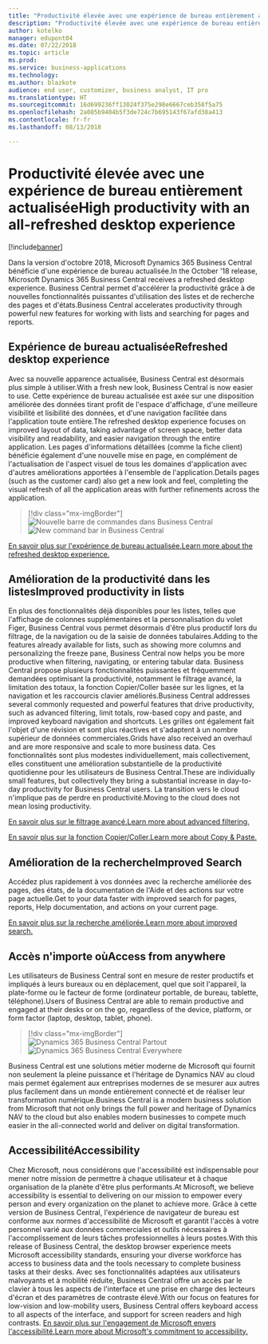 ```yaml
---
title: "Productivité élevée avec une expérience de bureau entièrement actualisée"
description: "Productivité élevée avec une expérience de bureau entièrement actualisée."
author: kotelko
manager: edupont04
ms.date: 07/22/2018
ms.topic: article
ms.prod: 
ms.service: business-applications
ms.technology: 
ms.author: blazkote
audience: end user, customizer, business analyst, IT pro
ms.translationtype: HT
ms.sourcegitcommit: 16d699236ff13024f375e298e6667ceb358f5a75
ms.openlocfilehash: 2a085b9404b5f3de724c7b695143f67afd38a413
ms.contentlocale: fr-fr
ms.lasthandoff: 08/13/2018

---
```


# <a name="high-productivity-with-an-all-refreshed-desktop-experience"></a><span data-ttu-id="e8214-103">Productivité élevée avec une expérience de bureau entièrement actualisée</span><span class="sxs-lookup"><span data-stu-id="e8214-103">High productivity with an all-refreshed desktop experience</span></span>

[!include[banner](../../includes/banner.md)]

<span data-ttu-id="e8214-104">Dans la version d'octobre 2018, Microsoft Dynamics 365 Business Central bénéficie d'une expérience de bureau actualisée.</span><span class="sxs-lookup"><span data-stu-id="e8214-104">In the October '18 release, Microsoft Dynamics 365 Business Central receives a refreshed desktop experience.</span></span> <span data-ttu-id="e8214-105">Business Central permet d'accélérer la productivité grâce à de nouvelles fonctionnalités puissantes d'utilisation des listes et de recherche des pages et d'états.</span><span class="sxs-lookup"><span data-stu-id="e8214-105">Business Central accelerates productivity through powerful new features for working with lists and searching for pages and reports.</span></span>

## <a name="refreshed-desktop-experience"></a><span data-ttu-id="e8214-106">Expérience de bureau actualisée</span><span class="sxs-lookup"><span data-stu-id="e8214-106">Refreshed desktop experience</span></span>
<span data-ttu-id="e8214-107">Avec sa nouvelle apparence actualisée, Business Central est désormais plus simple à utiliser.</span><span class="sxs-lookup"><span data-stu-id="e8214-107">With a fresh new look, Business Central is now easier to use.</span></span> <span data-ttu-id="e8214-108">Cette expérience de bureau actualisée est axée sur une disposition améliorée des données tirant profit de l'espace d'affichage, d'une meilleure visibilité et lisibilité des données, et d'une navigation facilitée dans l'application toute entière.</span><span class="sxs-lookup"><span data-stu-id="e8214-108">The refreshed desktop experience focuses on improved layout of data, taking advantage of screen space, better data visibility and readability, and easier navigation through the entire application.</span></span> <span data-ttu-id="e8214-109">Les pages d'informations détaillées (comme la fiche client) bénéficie également d'une nouvelle mise en page, en complément de l'actualisation de l'aspect visuel de tous les domaines d'application avec d'autres améliorations apportées à l'ensemble de l'application.</span><span class="sxs-lookup"><span data-stu-id="e8214-109">Details pages (such as the customer card) also get a new look and feel, completing the visual refresh of all the application areas with further refinements across the application.</span></span>

> [!div class="mx-imgBorder"]
> <span data-ttu-id="e8214-110">![Nouvelle barre de commandes dans Business Central](media/commanding.png "Nouvelle barre de commandes dans Business Central")</span><span class="sxs-lookup"><span data-stu-id="e8214-110">![New command bar in Business Central](media/commanding.png "New command bar in Business Central")</span></span>

[<span data-ttu-id="e8214-111">En savoir plus sur l'expérience de bureau actualisée.</span><span class="sxs-lookup"><span data-stu-id="e8214-111">Learn more about the refreshed desktop experience.</span></span>](refreshed-ux.md)

## <a name="improved-productivity-in-lists"></a><span data-ttu-id="e8214-112">Amélioration de la productivité dans les listes</span><span class="sxs-lookup"><span data-stu-id="e8214-112">Improved productivity in lists</span></span>
<span data-ttu-id="e8214-113">En plus des fonctionnalités déjà disponibles pour les listes, telles que l'affichage de colonnes supplémentaires et la personnalisation du volet Figer, Business Central vous permet désormais d'être plus productif lors du filtrage, de la navigation ou de la saisie de données tabulaires.</span><span class="sxs-lookup"><span data-stu-id="e8214-113">Adding to the features already available for lists, such as showing more columns and personalizing the freeze pane, Business Central now helps you be more productive when filtering, navigating, or entering tabular data.</span></span> <span data-ttu-id="e8214-114">Business Central propose plusieurs fonctionnalités puissantes et fréquemment demandées optimisant la productivité, notamment le filtrage avancé, la limitation des totaux, la fonction Copier/Coller basée sur les lignes, et la navigation et les raccourcis clavier améliorés.</span><span class="sxs-lookup"><span data-stu-id="e8214-114">Business Central addresses several commonly requested and powerful features that drive productivity, such as advanced filtering, limit totals, row-based copy and paste, and improved keyboard navigation and shortcuts.</span></span> <span data-ttu-id="e8214-115">Les grilles ont également fait l'objet d'une révision et sont plus réactives et s'adaptent à un nombre supérieur de données commerciales.</span><span class="sxs-lookup"><span data-stu-id="e8214-115">Grids have also received an overhaul and are more responsive and scale to more business data.</span></span> <span data-ttu-id="e8214-116">Ces fonctionnalités sont plus modestes individuellement, mais collectivement, elles constituent une amélioration substantielle de la productivité quotidienne pour les utilisateurs de Business Central.</span><span class="sxs-lookup"><span data-stu-id="e8214-116">These are individually small features, but collectively they bring a substantial increase in day-to-day productivity for Business Central users.</span></span> <span data-ttu-id="e8214-117">La transition vers le cloud n'implique pas de perdre en productivité.</span><span class="sxs-lookup"><span data-stu-id="e8214-117">Moving to the cloud does not mean losing productivity.</span></span>

[<span data-ttu-id="e8214-118">En savoir plus sur le filtrage avancé.</span><span class="sxs-lookup"><span data-stu-id="e8214-118">Learn more about advanced filtering.</span></span>](advanced-filtering.md)

[<span data-ttu-id="e8214-119">En savoir plus sur la fonction Copier/Coller.</span><span class="sxs-lookup"><span data-stu-id="e8214-119">Learn more about Copy & Paste.</span></span>](grid-and-copy-paste.md)

## <a name="improved-search"></a><span data-ttu-id="e8214-120">Amélioration de la recherche</span><span class="sxs-lookup"><span data-stu-id="e8214-120">Improved Search</span></span>
<span data-ttu-id="e8214-121">Accédez plus rapidement à vos données avec la recherche améliorée des pages, des états, de la documentation de l'Aide et des actions sur votre page actuelle.</span><span class="sxs-lookup"><span data-stu-id="e8214-121">Get to your data faster with improved search for pages, reports, Help documentation, and actions on your current page.</span></span>

[<span data-ttu-id="e8214-122">En savoir plus sur la recherche améliorée.</span><span class="sxs-lookup"><span data-stu-id="e8214-122">Learn more about improved search.</span></span>](improvements-to-search.md)

## <a name="access-from-anywhere"></a><span data-ttu-id="e8214-123">Accès n'importe où</span><span class="sxs-lookup"><span data-stu-id="e8214-123">Access from anywhere</span></span>
<span data-ttu-id="e8214-124">Les utilisateurs de Business Central sont en mesure de rester productifs et impliqués à leurs bureaux ou en déplacement, quel que soit l'appareil, la plate-forme ou le facteur de forme (ordinateur portable, de bureau, tablette, téléphone).</span><span class="sxs-lookup"><span data-stu-id="e8214-124">Users of Business Central are able to remain productive and engaged at their desks or on the go, regardless of the device, platform, or form factor (laptop, desktop, tablet, phone).</span></span>

> [!div class="mx-imgBorder"]
> <span data-ttu-id="e8214-125">![Dynamics 365 Business Central Partout](media/bc-apps2.png "Les utilisateurs de Business Central peuvent rester productifs qu'ils utilisent un ordinateur de bureau, un téléphone ou une tablette")</span><span class="sxs-lookup"><span data-stu-id="e8214-125">![Dynamics 365 Business Central Everywhere](media/bc-apps2.png "Business Central users can remain productive whether on a desktop, phone, or tablet")</span></span>

<span data-ttu-id="e8214-126">Business Central est une solutions métier moderne de Microsoft qui fournit non seulement la pleine puissance et l'héritage de Dynamics NAV au cloud mais permet également aux entreprises modernes de se mesurer aux autres plus facilement dans un monde entièrement connecté et de réaliser leur transformation numérique.</span><span class="sxs-lookup"><span data-stu-id="e8214-126">Business Central is a modern business solution from Microsoft that not only brings the full power and heritage of Dynamics NAV to the cloud but also enables modern businesses to compete much easier in the all-connected world and deliver on digital transformation.</span></span>

## <a name="accessibility"></a><span data-ttu-id="e8214-127">Accessibilité</span><span class="sxs-lookup"><span data-stu-id="e8214-127">Accessibility</span></span>
<span data-ttu-id="e8214-128">Chez Microsoft, nous considérons que l'accessibilité est indispensable pour mener notre mission de permettre à chaque utilisateur et à chaque organisation de la planète d'être plus performants.</span><span class="sxs-lookup"><span data-stu-id="e8214-128">At Microsoft, we believe accessibility is essential to delivering on our mission to empower every person and every organization on the planet to achieve more.</span></span> <span data-ttu-id="e8214-129">Grâce à cette version de Business Central, l'expérience de navigateur de bureau est conforme aux normes d'accessibilité de Microsoft et garantit l'accès à votre personnel varié aux données commerciales et outils nécessaires à l'accomplissement de leurs tâches professionnelles à leurs postes.</span><span class="sxs-lookup"><span data-stu-id="e8214-129">With this release of Business Central, the desktop browser experience meets Microsoft accessibility standards, ensuring your diverse workforce has access to business data and the tools necessary to complete business tasks at their desks.</span></span>
<span data-ttu-id="e8214-130">Avec ses fonctionnalités adaptées aux utilisateurs malvoyants et à mobilité réduite, Business Central offre un accès par le clavier à tous les aspects de l'interface et une prise en charge des lecteurs d'écran et des paramètres de contraste élevé.</span><span class="sxs-lookup"><span data-stu-id="e8214-130">With our focus on features for low-vision and low-mobility users, Business Central offers keyboard access to all aspects of the interface, and support for screen readers and high contrasts.</span></span>
[<span data-ttu-id="e8214-131">En savoir plus sur l'engagement de Microsoft envers l'accessibilité.</span><span class="sxs-lookup"><span data-stu-id="e8214-131">Learn more about Microsoft's commitment to accessibility.</span></span>](https://aka.ms/microsoftaccessibility)

